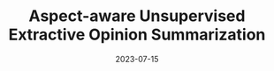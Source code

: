 ---
title: "Aspect-aware Unsupervised Extractive Opinion Summarization"
collection: publications
permalink: /publication/2023-07-15-aclfinding
excerpt: 
date: 2023-07-15
venue: "ACL Findings"
paperurl: "https://aclanthology.org/2023.findings-acl.802/"
citation: 
---